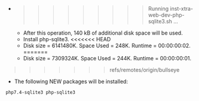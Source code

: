* >>>>>>>>> Running inst-xtra-web-dev-php-sqlite3.sh ...
  * After this operation, 140 kB of additional disk space will be used.
  * Install php-sqlite3.
<<<<<<< HEAD
  * Disk size = 6141480K. Space Used = 248K. Runtime = 00:00:00:02.
=======
  * Disk size = 7309324K. Space Used = 244K. Runtime = 00:00:00:01.
>>>>>>> refs/remotes/origin/bullseye
  * The following NEW packages will be installed:
  ```bash
php7.4-sqlite3 php-sqlite3
  ```
